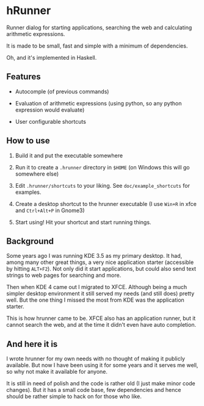 # hRunner

Runner dialog for starting applications, searching the web and
calculating arithmetic expressions.

It is made to be small, fast and simple with a minimum of dependencies.

Oh, and it's implemented in Haskell.


## Features

  * Autocomple (of previous commands)

  * Evaluation of arithmetic expressions (using python, so any python
    expression would evaluate)

  * User configurable shortcuts


## How to use

  1. Build it and put the executable somewhere

  2. Run it to create a `.hrunner` directory in `$HOME` (on Windows this
     will go somewhere else)
  
  3. Edit `.hrunner/shortcuts` to your liking. See
     `doc/example_shortcuts` for examples.

  4. Create a desktop shortcut to the hrunner executable
     (I use `Win+R` in xfce and `Ctrl+Alt+P` in Gnome3)

  5. Start using! Hit your shortcut and start running things.


## Background

Some years ago I was running KDE 3.5 as my primary desktop. It had,
among many other great things, a very nice application starter
(accessible by hitting `ALT+F2`). Not only did it start applications,
but could also send text strings to web pages for searching and more.

Then when KDE 4 came out I migrated to XFCE. Although being a much
simpler desktop environment it still served my needs (and still does)
pretty well. But the one thing I missed the most from KDE was the
application starter.

This is how hrunner came to be. XFCE also has an application runner,
but it cannot search the web, and at the time it didn't even have auto
completion.


## And here it is

I wrote hrunner for my own needs with no thought of making it publicly
available. But now I have been using it for some years and it serves
me well, so why not make it available for anyone.

It is still in need of polish and the code is rather old (I just make
minor code changes). But it has a small code base, few dependencies
and hence should be rather simple to hack on for those who like.
